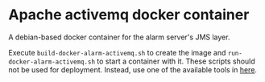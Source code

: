 # Apache activemq docker container

A debian-based docker container for the alarm server's JMS layer.

Execute `build-docker-alarm-activemq.sh` to create the image and `run-docker-alarm-activemq.sh` to start a container with it. These scripts should not be used for deployment. Instead, use one of the available tools in [here](https://github.com/lnls-sirius/docker-alarm-composed).

